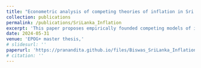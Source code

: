 ```yaml
---
title: "Econometric analysis of competing theories of inflation in Sri Lanka—Money supply or exchange rate?"
collection: publications
permalink: /publications/SriLanka_Inflation
excerpt: 'This paper proposes empirically founded competing models of inflation rooted in the political economy context of Sri Lanka and provides the first steps towards an econometric evaluation of the models.'
date: 2024-05-31
venue: 'EPOG+ master thesis,'
# slidesurl: ''
paperurl: 'https://pranandita.github.io/files/Biswas_SriLanka_Inflation.pdf'
# citation: ''
---
```



